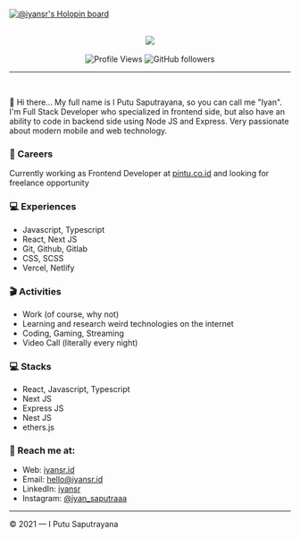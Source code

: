 
[![@iyansr's Holopin board](https://holopin.io/api/user/board?user=iyansr)](https://holopin.io/@iyansr)

<br />
<div align="center">
   <img src="https://github-readme-stats.vercel.app/api?username=iyansr&show_icons=true&theme=radical" />
</div>

<br />

<div  align="center">
  <img src="https://komarev.com/ghpvc/?username=iyansr&color=blueviolet&style=flat-square" alt="Profile Views" />
  <img alt="GitHub followers" src="https://img.shields.io/github/followers/iyansr?color=blueviolet&style=flat-square">
</div>

---

<br/>

👋 Hi there... My full name is I Putu Saputrayana, so you can call me "Iyan". I'm Full Stack Developer who specialized in frontend side, but also have an ability to code in backend side using Node JS and Express. Very passionate about modern mobile and web technology.

### 💼 Careers

Currently working as Frontend Developer at [pintu.co.id](https://pintu.co.id/) and looking for freelance opportunity

### 💻 Experiences

- Javascript, Typescript
- React, Next JS
- Git, Github, Gitlab
- CSS, SCSS
- Vercel, Netlify

### 🎬 Activities

- Work (of course, why not)
- Learning and research weird technologies on the internet
- Coding, Gaming, Streaming
- Video Call (literally every night)

### 💻 Stacks

- React, Javascript, Typescript
- Next JS
- Express JS
- Nest JS
- ethers.js

### 🚀 Reach me at:

- Web: [iyansr.id](https://iyansr.id)
- Email: [hello@iyansr.id](mailto:hello@iyansr.id)
- LinkedIn: [iyansr](https://www.linkedin.com/in/iyansr/)
- Instagram: [@iyan_saputraaa](https://instagram.com/iyan_saputraaa)

---

© 2021 — I Putu Saputrayana
